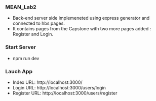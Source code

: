 ### MEAN_Lab2

- Back-end server side implemeneted using express generator and connected to hbs pages.
- It contains pages from the Capstone with two more pages added : Register and Login.

### Start Server

- npm run dev

### Lauch App

- Index URL: http://localhost:3000/
- Login URL: http://localhost:3000/users/login
- Register URL: http://localhost:3000/users/register
